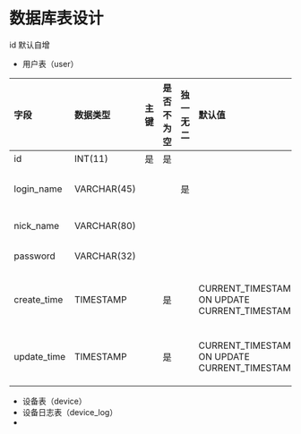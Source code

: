 # 数据库表设计

id 默认自增

* 用户表（user）

| 字段 | 数据类型 | 主键 | 是否不为空 | 独一无二 | 默认值 | 说明 |
| :--- | :--- | :--- | :--- | :--- | :--- | :--- |
| id | INT\(11\) | 是 | 是 |  |  | ID |
| login\_name | VARCHAR\(45\) |  |  | 是 |  | 登录名 |
| nick\_name | VARCHAR\(80\) |  |  |  |  | 昵称 |
| password | VARCHAR\(32\) |  |  |  |  | 密码 |
| create\_time | TIMESTAMP |  | 是 |  | CURRENT\_TIMESTAMP ON UPDATE CURRENT\_TIMESTAMP | 创建时间 |
| update\_time | TIMESTAMP |  | 是 |  | CURRENT\_TIMESTAMP ON UPDATE CURRENT\_TIMESTAMP | 更新时间 |

* 设备表（device）
* 设备日志表（device\_log）
* 


